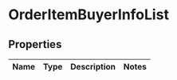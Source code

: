 
# OrderItemBuyerInfoList

## Properties
Name | Type | Description | Notes
------------ | ------------- | ------------- | -------------




